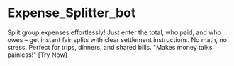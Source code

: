 # Expense_Splitter_bot
Split group expenses effortlessly! Just enter the total, who paid, and who owes – get instant fair splits with clear settlement instructions. No math, no stress. Perfect for trips, dinners, and shared bills.  "Makes money talks painless!"  [Try Now]
